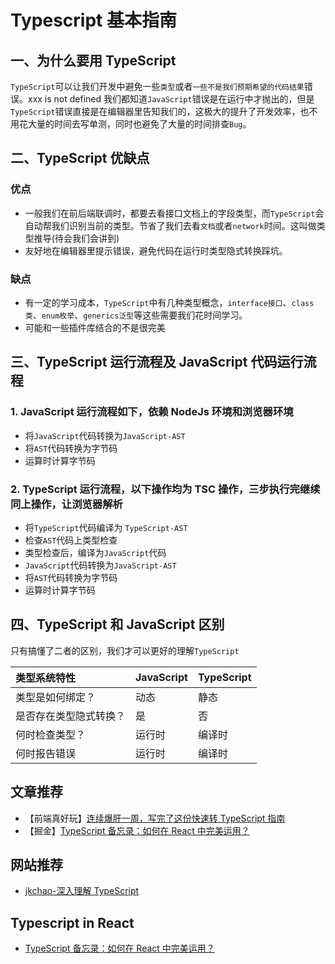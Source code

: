 # Typescript 基本指南

## 一、为什么要用 TypeScript

`TypeScript`可以让我们开发中避免一些`类型`或者`一些不是我们预期希望的代码结果`错误。xxx is not defined 我们都知道`JavaScript`错误是在运行中才抛出的，但是`TypeScript`错误直接是在编辑器里告知我们的，这极大的提升了开发效率，也不用花大量的时间去写单测，同时也避免了大量的时间排查`Bug`。

## 二、TypeScript 优缺点

### 优点

- 一般我们在前后端联调时，都要去看接口文档上的字段类型，而`TypeScript`会自动帮我们识别当前的类型。节省了我们去看`文档`或者`network`时间。这叫做类型推导(待会我们会讲到)
- 友好地在编辑器里提示错误，避免代码在运行时类型隐式转换踩坑。

### 缺点

- 有一定的学习成本，`TypeScript`中有几种类型概念，`interface接口`、`class类`、`enum枚举`、`generics泛型`等这些需要我们花时间学习。
- 可能和一些插件库结合的不是很完美

## 三、TypeScript 运行流程及 JavaScript 代码运行流程

### **1. JavaScript 运行流程如下，依赖 NodeJs 环境和浏览器环境**

- 将`JavaScript`代码转换为`JavaScript-AST`
- 将`AST`代码转换为字节码
- 运算时计算字节码

### **2. TypeScript 运行流程，以下操作均为 TSC 操作，三步执行完继续同上操作，让浏览器解析**

- 将`TypeScript`代码编译为 `TypeScript-AST`
- 检查`AST`代码上类型检查
- 类型检查后，编译为`JavaScript`代码
- `JavaScript`代码转换为`JavaScript-AST`
- 将`AST`代码转换为字节码
- 运算时计算字节码

## 四、TypeScript 和 JavaScript 区别

只有搞懂了二者的区别，我们才可以更好的理解`TypeScript`

| 类型系统特性           | JavaScript | TypeScript |
| :--------------------- | :--------- | :--------- |
| 类型是如何绑定？       | 动态       | 静态       |
| 是否存在类型隐式转换？ | 是         | 否         |
| 何时检查类型？         | 运行时     | 编译时     |
| 何时报告错误           | 运行时     | 编译时     |

## 文章推荐

- 【前端真好玩】[连续爆肝一周，写完了这份快速转 TypeScript 指南](https://mp.weixin.qq.com/s/tpaJJ6qY9inhPIiF9EAFgQ)
- 【掘金】[TypeScript 备忘录：如何在 React 中完美运用？](https://juejin.cn/post/6910863689260204039)

## 网站推荐

- [jkchao-深入理解 TypeScript](https://jkchao.github.io/typescript-book-chinese/)

## Typescript in React

- [TypeScript 备忘录：如何在 React 中完美运用？](https://juejin.cn/post/6910863689260204039)
